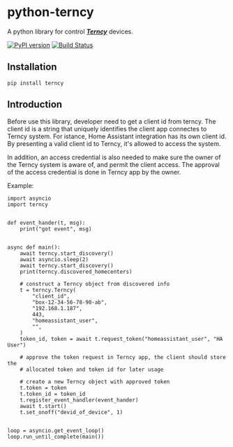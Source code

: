 # python-terncy
A python library for control ***[Terncy](https://www.terncy.com/)*** devices.

[![PyPI version](https://badge.fury.io/py/terncy.svg)](https://badge.fury.io/py/terncy) [![Build Status](https://travis-ci.org/rxwen/python-terncy.svg?branch=master)](https://travis-ci.org/rxwen/python-terncy)

## Installation

    pip install terncy

## Introduction

Before use this library, developer need to get a client id from terncy. The client id is a string that uniquely identifies the client app connectes to Terncy system. For istance, Home Assistant integration has its own client id. By presenting a valid client id to Terncy, it's allowed to access the system.

In addition, an access credential is also needed to make sure the owner of the Terncy system is aware of, and permit the client access. The approval of the access credential is done in Terncy app by the owner.


Example:

```
import asyncio
import terncy


def event_hander(t, msg):
    print("got event", msg)


async def main():
    await terncy.start_discovery()
    await asyncio.sleep(2)
    await terncy.start_discovery()
    print(terncy.discovered_homecenters)

    # construct a Terncy object from discovered info
    t = terncy.Terncy(
        "client_id",
        "box-12-34-56-78-90-ab",
        "192.168.1.187",
        443,
        "homeassistant_user",
        "",
    )
    token_id, token = await t.request_token("homeassistant_user", "HA User")

    # approve the token request in Terncy app, the client should store the
    # allocated token and token id for later usage
    
    # create a new Terncy object with approved token
    t.token = token
    t.token_id = token_id
    t.register_event_handler(event_hander)
    await t.start()
    t.set_onoff("devid_of_device", 1)


loop = asyncio.get_event_loop()
loop.run_until_complete(main())

```
